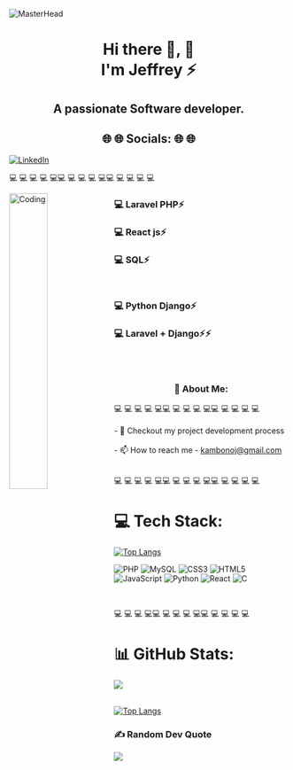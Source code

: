  ![MasterHead](https://blog.bit.ai/wp-content/uploads/2018/09/How-to-Embed-GitHub-Gists-in-Your-Documents-Blog-Banner.png)
<h1 align="center">Hi there 👋, 👋 <br/> I'm   Jeffrey ⚡</h1>
<h2 align="center">A passionate Software developer.</h2>
<h2 align="center">🌐 🌐 Socials: 🌐 🌐</h2>

[![LinkedIn](https://img.shields.io/badge/LinkedIn-%230077B5.svg?logo=linkedin&logoColor=white)](https://linkedin.com/in/kambonojeff)  



💻
💻
💻
💻
💻💻
💻
💻
💻
💻💻
💻
💻
💻
💻


<img align= "left" alt="Coding" width="37%" src="https://cdn.dribbble.com/users/1162077/screenshots/3848914/media/320984a9ca58b3c73274c9259ecf6de8.gif">

### 💻 Laravel PHP⚡
### 💻 React js⚡
### 💻 SQL⚡
<br/>

### 💻 Python Django⚡
### 💻 Laravel + Django⚡⚡

<br><br>

<h3 align="center">💫 About Me:
</h3>
 

💻
💻
💻
💻
💻💻
💻
💻
💻
💻💻
💻
💻
💻
💻
<br><br>- 💬 Checkout my project development process <br><br>- 📫 How to reach me - kambonoj@gmail.com<br>
</br>

💻
💻
💻
💻
💻💻
💻
💻
💻
💻💻
💻
💻
💻
💻
# 💻 Tech Stack:
[![Top Langs](https://github-readme-stats.vercel.app/api/top-langs/?username=KambonoJeff&layout=compact)](https://github.com/anuraghazra/github-readme-stats)


![PHP](https://img.shields.io/badge/php-%23777BB4.svg?style=for-the-badge&logo=php&logoColor=white)
 ![MySQL](https://img.shields.io/badge/mysql-%2300f.svg?style=for-the-badge&logo=mysql&logoColor=white) 
![CSS3](https://img.shields.io/badge/css3-%231572B6.svg?style=for-the-badge&logo=css3&logoColor=white) 
![HTML5](https://img.shields.io/badge/html5-%23E34F26.svg?style=for-the-badge&logo=html5&logoColor=white) 
![JavaScript](https://img.shields.io/badge/javascript-%23323330.svg?style=for-the-badge&logo=javascript&logoColor=%23F7DF1E) 
![Python](https://img.shields.io/badge/python-3670A0?style=for-the-badge&logo=python&logoColor=ffdd54) 
 ![React](https://img.shields.io/badge/react-%2320232a.svg?style=for-the-badge&logo=react&logoColor=%2361DAFB) 
 ![C](https://img.shields.io/badge/c-%2300599C.svg?style=for-the-badge&logo=c&logoColor=white) 

</br>

💻
💻
💻
💻💻
💻
💻
💻
💻💻
💻
💻
💻
💻
# 📊 GitHub Stats:
![](https://github-readme-stats.vercel.app/api?username=kambonojeff&theme=vue-dark&hide_border=false&include_all_commits=false&count_private=false)<br/>
 </br>


[![Top Langs](https://github-readme-stats.vercel.app/api/top-langs/?username=KambonoJeff&layout=donut)](https://github.com/anuraghazra/github-readme-stats)
### ✍️ Random Dev Quote
![](https://quotes-github-readme.vercel.app/api?type=horizontal&theme=radical)
